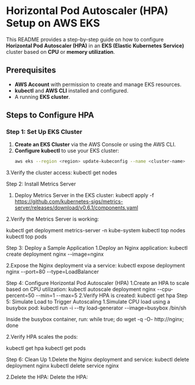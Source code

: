 # Horizontal Pod Autoscaler (HPA) Setup on AWS EKS

This README provides a step-by-step guide on how to configure **Horizontal Pod Autoscaler (HPA)** in an **EKS (Elastic Kubernetes Service)** cluster based on **CPU** or **memory utilization**.

## Prerequisites

- **AWS Account** with permission to create and manage EKS resources.
- **kubectl** and **AWS CLI** installed and configured.
- A running **EKS cluster**.

## Steps to Configure HPA

### Step 1: Set Up EKS Cluster

1. **Create an EKS Cluster** via the AWS Console or using the AWS CLI.
2. **Configure kubectl** to use your EKS cluster:
   ```bash
   aws eks --region <region> update-kubeconfig --name <cluster-name>


3.Verify the cluster access:
kubectl get nodes

Step 2: Install Metrics Server
  1. Deploy Metrics Server in the EKS cluster:
     kubectl apply -f https://github.com/kubernetes-sigs/metrics-server/releases/download/v0.6.1/components.yaml


2.Verify the Metrics Server is working:

kubectl get deployment metrics-server -n kube-system
kubectl top nodes
kubectl top pods

Step 3: Deploy a Sample Application
  1.Deploy an Nginx application:
  kubectl create deployment nginx --image=nginx

  2.Expose the Nginx deployment via a service:
  kubectl expose deployment nginx --port=80 --type=LoadBalancer

Step 4: Configure Horizontal Pod Autoscaler (HPA)
    1.Create an HPA to scale based on CPU utilization:
    kubectl autoscale deployment nginx --cpu-percent=50 --min=1 --max=5
    2.Verify HPA is created:
    kubectl get hpa
Step 5: Simulate Load to Trigger Autoscaling
    1.Simulate CPU load using a busybox pod:
    kubectl run -i --tty load-generator --image=busybox /bin/sh

Inside the busybox container, run:
while true; do wget -q -O- http://nginx; done


2.Verify HPA scales the pods:

kubectl get hpa
kubectl get pods

Step 6: Clean Up
1.Delete the Nginx deployment and service:
kubectl delete deployment nginx
kubectl delete service nginx


2.Delete the HPA:
Delete the HPA:
